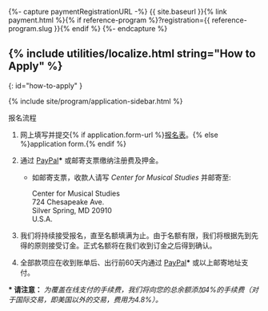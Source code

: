{%- capture paymentRegistrationURL -%}
{{ site.baseurl }}{% link payment.html %}{% if reference-program %}?registration={{ reference-program.slug }}{% endif %}
{%- endcapture %}

## {% include utilities/localize.html string="How to Apply" %}
{: id="how-to-apply" }

{% include site/program/application-sidebar.html %}

报名流程

1. 网上填写并提交{% if application.form-url %}<a href="{{ application.form-url }}" target="_blank">报名表</a>。{% else %}application form.{% endif %}

1. 通过 <a href="{{ paymentRegistrationURL }}">PayPal</a>**\*** 或邮寄支票缴纳注册费及押金。

    * 如邮寄支票，收款人请写 *Center for Musical Studies* 并邮寄至:

        <div class="address">Center for Musical Studies<br/>
        724 Chesapeake Ave.<br/>
        Silver Spring, MD 20910<br/>
        U.S.A.</div>

1. 我们将持续接受报名，直至名额填满为止。由于名额有限，我们将根据先到先得的原则接受订金。正式名额将在我们收到订金之后得到确认。

1. 全部款项应在收到账单后、出行前60天内通过 <a href="{{ site.baseurl }}{% link payment.html %}?balance=1">PayPal</a>**\*** 或以上邮寄地址支付。

**\* 请注意：** *为覆盖在线支付的手续费，我们将向您的总余额添加4%的手续费（对于国际交易，即美国以外的交易，费用为4.8%）。*